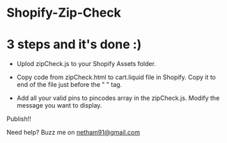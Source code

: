Shopify-Zip-Check
=================


# 3 steps and it's done :)

* Uplod zipCheck.js to your Shopify Assets folder.

* Copy code from zipCheck.html to cart.liquid file in Shopify. Copy it to end of the file just before the " </div  > " tag. 

* Add all your valid pins to pincodes array in the zipCheck.js. Modify the message you want to display. 

Publish!!

Need help? Buzz me on netham91@gmail.com


